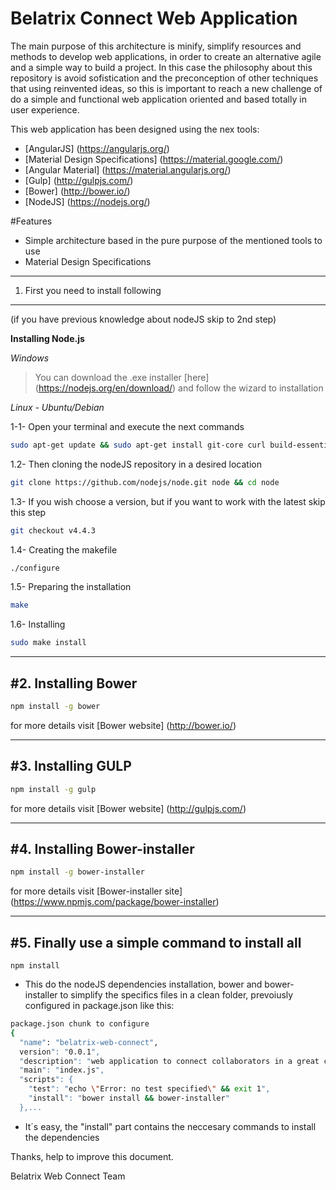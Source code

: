 Belatrix Connect Web Application
================================

The main purpose of this architecture is minify, simplify resources and methods to develop web applications, in order to create an alternative agile and a simple way to build a project. In this case the philosophy about this repository is avoid sofistication and the preconception of other techniques that using reinvented ideas, so this is important to reach a new challenge of do a simple and functional web application oriented and based totally in user experience.

This web application has been designed using the nex tools:

- [AngularJS] (https://angularjs.org/)
- [Material Design Specifications] (https://material.google.com/)
- [Angular Material] (https://material.angularjs.org/) 
- [Gulp] (http://gulpjs.com/)
- [Bower] (http://bower.io/)
- [NodeJS] (https://nodejs.org/)

#Features

- Simple architecture based in the pure purpose of the mentioned tools to use
- Material Design Specifications

-----------------------------------
1. First you need to install following
-------------------------------------
(if you have previous knowledge about nodeJS skip to 2nd step)

**Installing Node.js**


*Windows*
> You can download the .exe installer [here] (https://nodejs.org/en/download/) and follow the wizard to installation


*Linux - Ubuntu/Debian*

1-1- Open your terminal and execute the next commands
```bash
sudo apt-get update && sudo apt-get install git-core curl build-essential openssl libssl-dev
```
1.2- Then cloning the nodeJS repository in a desired location
```bash
git clone https://github.com/nodejs/node.git node && cd node
```
1.3- If you wish choose a version, but if you want to work with the latest skip this step
```bash
git checkout v4.4.3
```
1.4- Creating the makefile
```bash
./configure
```
1.5- Preparing the installation
```bash
make
```
1.6- Installing
```bash
sudo make install
```
----------------------
#2. Installing Bower
---------------------
```bash
npm install -g bower
```
for more details visit [Bower website] (http://bower.io/)

-------------------
#3. Installing GULP
-------------------
```bash
npm install -g gulp
```
for more details visit [Bower website] (http://gulpjs.com/)

------------------------------
#4. Installing Bower-installer
------------------------------
```bash
npm install -g bower-installer
```
for more details visit [Bower-installer site] (https://www.npmjs.com/package/bower-installer)

-----------------------------------------------
#5. Finally use a simple command to install all
-----------------------------------------------
`npm install` 

- This do the nodeJS dependencies installation, bower and bower-installer to simplify the specifics files in a clean folder, prevoiusly configured in package.json like this:

```bash
package.json chunk to configure
{
  "name": "belatrix-web-connect",
  version": "0.0.1",
  "description": "web application to connect collaborators in a great company",
  "main": "index.js",
  "scripts": {
    "test": "echo \"Error: no test specified\" && exit 1",
    "install": "bower install && bower-installer"
  },...
```
- It´s easy, the "install" part contains the neccesary commands to install the dependencies


Thanks, help to improve this document.

Belatrix Web Connect Team
